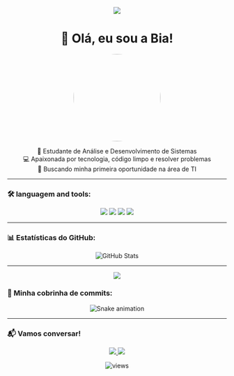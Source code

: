 <p align="center">
  <img src="https://readme-typing-svg.herokuapp.com/?lines=Bem-vindo+ao+meu+perfil!;Desenvolvedora+em+formação;Sempre+aprendendo+coisas+novas&center=true&size=20">
</p>


<h1 align="center">👋 Olá, eu sou a Bia!</h1>

<p align="center">
<img src="https://avatars.githubusercontent.com/SEU-USUARIO" width="200" style="border-radius:50%" />
</p>

<p align="center">
🌱 Estudante de Análise e Desenvolvimento de Sistemas <br>
💻 Apaixonada por tecnologia, código limpo e resolver problemas <br>
🚀 Buscando minha primeira oportunidade na área de TI
</p>

---

### 🛠️ languagem and tools:

<p align="center">
<img src="https://img.shields.io/badge/Python-3776AB?style=for-the-badge&logo=python&logoColor=white"/>
<img src="https://img.shields.io/badge/HTML5-E34F26?style=for-the-badge&logo=html5&logoColor=white"/>
<img src="https://img.shields.io/badge/CSS3-1572B6?style=for-the-badge&logo=css3&logoColor=white"/>
<img src="https://img.shields.io/badge/JavaScript-F7DF1E?style=for-the-badge&logo=javascript&logoColor=black"/>
</p>

---

### 📊 Estatísticas do GitHub:

<p align="center">
<img src="https://github-readme-stats.vercel.app/api?username=biazz-codificador&show_icons=true&theme=dracula" alt="GitHub Stats"/>
</p>

---

<p align="center"> 
  <img src="https://github-profile-trophy.vercel.app/?username=biazz-codificador&theme=dracula&no-frame=true&row=1&column=7" />
</p>

### 🐍 Minha cobrinha de commits:

<p align="center">
<img src="https://github.com/biazz-coder/biazz-coder/blob/output/github-contribution-grid-snake.svg" alt="Snake animation"/>
</p>

---

### 📬 Vamos conversar!

<p align="center">
<a href="https://www.linkedin.com/in/(https://www.linkedin.com/in/ana-beatriz-m-a98400369?utm_source=share&utm_campaign=share_via&utm_content=profile&utm_medium=ios_ap)/">
<img src="https://img.shields.io/badge/LinkedIn-0077B5?style=for-the-badge&logo=linkedin&logoColor=white"/>
</a>
<a href="mailto:anabsantos777@gmail.com">
<img src="https://img.shields.io/badge/Email-D14836?style=for-the-badge&logo=gmail&logoColor=white"/>
</a>
</p>
<p align="center"> 
  <img src="https://komarev.com/ghpvc/?username=biazz-coder&label=Profile%20views&color=blueviolet&style=flat-square" alt="views" /> 
</p>
